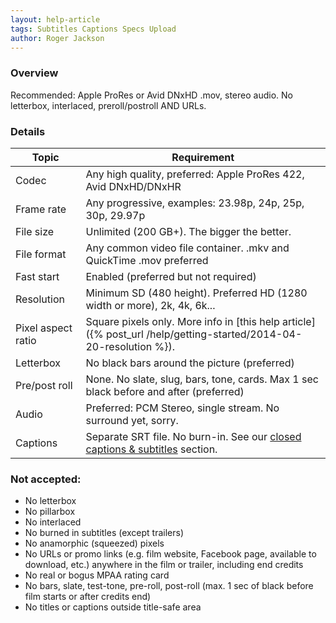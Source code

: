 ```yaml
---
layout: help-article
tags: Subtitles Captions Specs Upload
author: Roger Jackson
---
```

### Overview

Recommended: Apple ProRes or Avid DNxHD .mov, stereo audio. No letterbox, interlaced, preroll/postroll AND URLs.

### Details

| Topic  | Requirement |
| ------------- | ------------- |
| Codec  | Any high quality, preferred: Apple ProRes 422, Avid DNxHD/DNxHR  |
| Frame rate  | Any progressive, examples: 23.98p, 24p, 25p, 30p, 29.97p |
| File size | Unlimited (200 GB+). The bigger the better. |
| File format | Any common video file container. .mkv and QuickTime .mov preferred |
| Fast start | Enabled (preferred but not required) |
| Resolution | Minimum SD (480 height). Preferred HD (1280 width or more), 2k, 4k, 6k... |
| Pixel aspect ratio | Square pixels only. More info in [this help article]({% post_url /help/getting-started/2014-04-20-resolution %}). |
| Letterbox | No black bars around the picture (preferred)|
| Pre/post roll | None. No slate, slug, bars, tone, cards. Max 1 sec black before and after (preferred)|
| Audio | Preferred: PCM Stereo, single stream. No surround yet, sorry.|
| Captions | Separate SRT file. No burn-in. See our [closed captions & subtitles](/help/subtitles) section. |


### Not accepted:
* No letterbox
* No pillarbox
* No interlaced
* No burned in subtitles (except trailers)
* No anamorphic (squeezed) pixels
* No URLs or promo links (e.g. film website, Facebook page, available to download, etc.) anywhere in the film or trailer, including end credits
* No real or bogus MPAA rating card
* No bars, slate, test-tone, pre-roll, post-roll (max. 1 sec of black before film starts or after credits end)
* No titles or captions outside title-safe area

